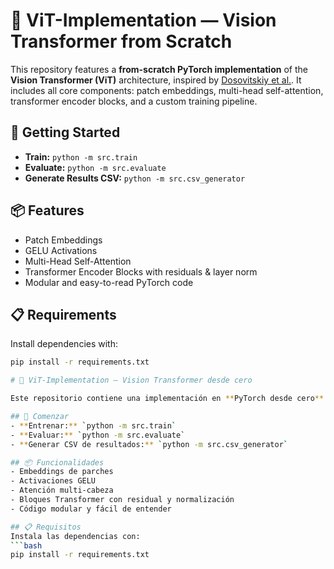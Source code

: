 # 🧠 ViT-Implementation — Vision Transformer from Scratch

This repository features a **from-scratch PyTorch implementation** of the **Vision Transformer (ViT)** architecture, inspired by [Dosovitskiy et al.](https://arxiv.org/abs/2010.11929). It includes all core components: patch embeddings, multi-head self-attention, transformer encoder blocks, and a custom training pipeline.

## 🚀 Getting Started
- **Train:** `python -m src.train`
- **Evaluate:** `python -m src.evaluate`
- **Generate Results CSV:** `python -m src.csv_generator`

## 📦 Features
- Patch Embeddings
- GELU Activations
- Multi-Head Self-Attention
- Transformer Encoder Blocks with residuals & layer norm
- Modular and easy-to-read PyTorch code

## 📋 Requirements
Install dependencies with:
```bash
pip install -r requirements.txt

# 🧠 ViT-Implementation — Vision Transformer desde cero

Este repositorio contiene una implementación en **PyTorch desde cero** del **Vision Transformer (ViT)**, basada en el trabajo de [Dosovitskiy et al.](https://arxiv.org/abs/2010.11929). Incluye los componentes clave: embeddings de parches, atención multi-cabeza, bloques transformadores y un pipeline de entrenamiento personalizado.

## 🚀 Comenzar
- **Entrenar:** `python -m src.train`
- **Evaluar:** `python -m src.evaluate`
- **Generar CSV de resultados:** `python -m src.csv_generator`

## 📦 Funcionalidades
- Embeddings de parches
- Activaciones GELU
- Atención multi-cabeza
- Bloques Transformer con residual y normalización
- Código modular y fácil de entender

## 📋 Requisitos
Instala las dependencias con:
```bash
pip install -r requirements.txt
